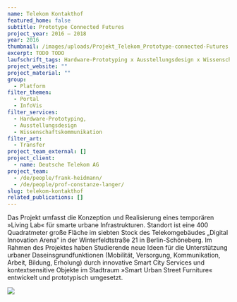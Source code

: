 ```yaml
---
name: Telekom Kontakthof
featured_home: false
subtitle: Prototype Connected Futures
project_year: 2016 – 2018
year: 2016
thumbnail: /images/uploads/Projekt_Telekom_Prototype-connected-Futures._1.jpeg
excerpt: TODO TODO
laufschrift_tags: Hardware-Prototyping x Ausstellungsdesign x Wissenschaftskommunikation
project_website: ""
project_material: ""
group:
  - Platform
filter_themen:
  - Portal
  - InfoVis
filter_services:
  - Hardware-Prototyping, 
  - Ausstellungsdesign 
  - Wissenschaftskommunikation
filter_art:
  - Transfer
project_team_external: []
project_client:
  - name: Deutsche Telekom AG
project_team:
  - /de/people/frank-heidmann/
  - /de/people/prof-constanze-langer/
slug: telekom-kontakthof
related_publications: []
---
```

Das Projekt umfasst die Konzeption und Realisierung eines temporären »Living Lab« für smarte urbane Infrastrukturen. Standort ist eine 400 Quadratmeter große Fläche im siebten Stock des Telekomgebäudes „Digital Innovation Arena“ in der Winterfeldtstraße 21 in Berlin-Schöneberg. Im Rahmen des Projektes haben Studierende neue Ideen für die Unterstützung urbaner Daseinsgrundfunktionen (Mobilität, Versorgung, Kommunikation, Arbeit, Bildung, Erholung) durch innovative Smart City Services und kontextsensitive Objekte im Stadtraum »Smart Urban Street Furniture« entwickelt und prototypisch umgesetzt. 

![](Projekt_Telekom_Prototype-connected-Futures._2.png)